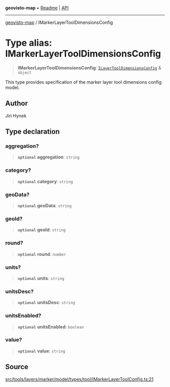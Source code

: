 **geovisto-map** • [Readme](../README.md) \| [API](../globals.md)

***

[geovisto-map](../README.md) / IMarkerLayerToolDimensionsConfig

# Type alias: IMarkerLayerToolDimensionsConfig

> **IMarkerLayerToolDimensionsConfig**: [`ILayerToolDimensionsConfig`](ILayerToolDimensionsConfig.md) & `object`

This type provides specification of the marker layer tool dimensions config model.

## Author

Jiri Hynek

## Type declaration

### aggregation?

> **`optional`** **aggregation**: `string`

### category?

> **`optional`** **category**: `string`

### geoData?

> **`optional`** **geoData**: `string`

### geoId?

> **`optional`** **geoId**: `string`

### round?

> **`optional`** **round**: `number`

### units?

> **`optional`** **units**: `string`

### unitsDesc?

> **`optional`** **unitsDesc**: `string`

### unitsEnabled?

> **`optional`** **unitsEnabled**: `boolean`

### value?

> **`optional`** **value**: `string`

## Source

[src/tools/layers/marker/model/types/tool/IMarkerLayerToolConfig.ts:21](https://github.com/geovisto/geovisto-map/blob/e22d774889dbc28cc1ec62933ecf6bab6690f172/src/tools/layers/marker/model/types/tool/IMarkerLayerToolConfig.ts#L21)
